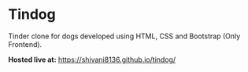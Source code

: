 # Tindog

Tinder clone for dogs developed using HTML, CSS and Bootstrap (Only Frontend).

**Hosted live at:** https://shivani8136.github.io/tindog/
